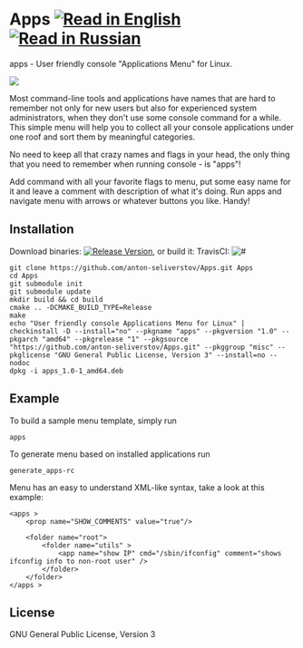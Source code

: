 Apps [![Read in English](http://www.printableworldflags.com/icon-flags/24/United%20Kingdom.png)](https://github.com/anton-seliverstov/Apps) [![Read in Russian](http://www.printableworldflags.com/icon-flags/24/Russian%20Federation.png)](https://github.com/anton-seliverstov/Apps/blob/master/README.ru.md)
======

apps - User friendly console "Applications Menu" for Linux.

![](https://s.neepic.com/gq4LoBq4.gif)

Most command-line tools and applications have names that are hard to remember
not only for new users but also for experienced system administrators, 
when they don't use some console command for a while.
This simple menu will help you to collect all your console applications
under one roof and sort them by meaningful categories.

No need to keep all that crazy names and flags in your head,
the only thing that you need to remember when running console - is "apps"!

Add command with all your favorite flags to menu, put some easy name for it
and leave a comment with description of what it's doing.
Run apps and navigate menu with arrows or whatever buttons you like.
Handy!

Installation
-----------

Download binaries: [![Release Version](https://img.shields.io/github/release/anton-seliverstov/Apps.svg)](https://github.com/anton-seliverstov/Apps/releases), or build it:
TravisCI: ![#](https://travis-ci.org/anton-seliverstov/Apps.svg?branch=master)
```
git clone https://github.com/anton-seliverstov/Apps.git Apps
cd Apps
git submodule init
git submodule update
mkdir build && cd build
cmake .. -DCMAKE_BUILD_TYPE=Release
make
echo "User friendly console Applications Menu for Linux" | checkinstall -D --install="no" --pkgname "apps" --pkgversion "1.0" --pkgarch "amd64" --pkgrelease "1" --pkgsource "https://github.com/anton-seliverstov/Apps.git" --pkggroup "misc" --pkglicense "GNU General Public License, Version 3" --install=no --nodoc
dpkg -i apps_1.0-1_amd64.deb
```

Example
-------

To build a sample menu template, simply run
```
apps
```

To generate menu based on installed applications run
```
generate_apps-rc
```

Menu has an easy to understand XML-like syntax, 
take a look at this example:
```
<apps >
    <prop name="SHOW_COMMENTS" value="true"/>

    <folder name="root">
        <folder name="utils" >
            <app name="show IP" cmd="/sbin/ifconfig" comment="shows ifconfig info to non-root user" />
        </folder>
    </folder>
</apps >
```
## License

GNU General Public License, Version 3

